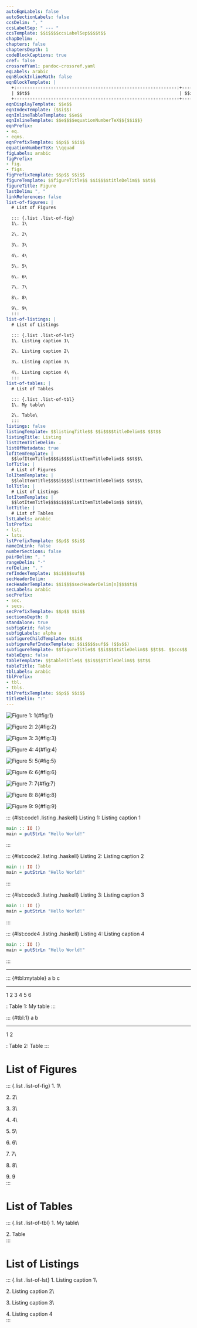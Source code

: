 ```yaml
---
autoEqnLabels: false
autoSectionLabels: false
ccsDelim: ", "
ccsLabelSep: " --- "
ccsTemplate: $$i$$$$ccsLabelSep$$$$t$$
chapDelim: .
chapters: false
chaptersDepth: 1
codeBlockCaptions: true
cref: false
crossrefYaml: pandoc-crossref.yaml
eqLabels: arabic
eqnBlockInlineMath: false
eqnBlockTemplate: |
  +:-------------------------------------------------------------:+------:+
  | $$t$$                                                         | $$i$$ |
  +---------------------------------------------------------------+-------+
eqnDisplayTemplate: $$e$$
eqnIndexTemplate: ($$i$$)
eqnInlineTableTemplate: $$e$$
eqnInlineTemplate: $$e$$$$equationNumberTeX$${$$i$$}
eqnPrefix:
- eq.
- eqns.
eqnPrefixTemplate: $$p$$ $$i$$
equationNumberTeX: \\qquad
figLabels: arabic
figPrefix:
- fig.
- figs.
figPrefixTemplate: $$p$$ $$i$$
figureTemplate: $$figureTitle$$ $$i$$$$titleDelim$$ $$t$$
figureTitle: Figure
lastDelim: ", "
linkReferences: false
list-of-figures: |
  # List of Figures

  ::: {.list .list-of-fig}
  1\. 1\

  2\. 2\

  3\. 3\

  4\. 4\

  5\. 5\

  6\. 6\

  7\. 7\

  8\. 8\

  9\. 9\
  :::
list-of-listings: |
  # List of Listings

  ::: {.list .list-of-lst}
  1\. Listing caption 1\

  2\. Listing caption 2\

  3\. Listing caption 3\

  4\. Listing caption 4\
  :::
list-of-tables: |
  # List of Tables

  ::: {.list .list-of-tbl}
  1\. My table\

  2\. Table\
  :::
listings: false
listingTemplate: $$listingTitle$$ $$i$$$$titleDelim$$ $$t$$
listingTitle: Listing
listItemTitleDelim: .
listOfMetadata: true
lofItemTemplate: |
  $$lofItemTitle$$$$i$$$$listItemTitleDelim$$ $$t$$\
lofTitle: |
  # List of Figures
lolItemTemplate: |
  $$lolItemTitle$$$$i$$$$listItemTitleDelim$$ $$t$$\
lolTitle: |
  # List of Listings
lotItemTemplate: |
  $$lotItemTitle$$$$i$$$$listItemTitleDelim$$ $$t$$\
lotTitle: |
  # List of Tables
lstLabels: arabic
lstPrefix:
- lst.
- lsts.
lstPrefixTemplate: $$p$$ $$i$$
nameInLink: false
numberSections: false
pairDelim: ", "
rangeDelim: "-"
refDelim: ", "
refIndexTemplate: $$i$$$$suf$$
secHeaderDelim:
secHeaderTemplate: $$i$$$$secHeaderDelim[n]$$$$t$$
secLabels: arabic
secPrefix:
- sec.
- secs.
secPrefixTemplate: $$p$$ $$i$$
sectionsDepth: 0
standalone: true
subfigGrid: false
subfigLabels: alpha a
subfigureChildTemplate: $$i$$
subfigureRefIndexTemplate: $$i$$$$suf$$ ($$s$$)
subfigureTemplate: $$figureTitle$$ $$i$$$$titleDelim$$ $$t$$. $$ccs$$
tableEqns: false
tableTemplate: $$tableTitle$$ $$i$$$$titleDelim$$ $$t$$
tableTitle: Table
tblLabels: arabic
tblPrefix:
- tbl.
- tbls.
tblPrefixTemplate: $$p$$ $$i$$
titleDelim: ":"
---
```


![Figure 1: 1](fig1.png){#fig:1}

![Figure 2: 2](fig2.png){#fig:2}

![Figure 3: 3](fig3.png){#fig:3}

![Figure 4: 4](fig4.png){#fig:4}

![Figure 5: 5](fig5.png){#fig:5}

![Figure 6: 6](fig6.png){#fig:6}

![Figure 7: 7](fig7.png){#fig:7}

![Figure 8: 8](fig8.png){#fig:8}

![Figure 9: 9](fig9.png){#fig:9}

::: {#lst:code1 .listing .haskell}
Listing 1: Listing caption 1

``` haskell
main :: IO ()
main = putStrLn "Hello World!"
```
:::

::: {#lst:code2 .listing .haskell}
Listing 2: Listing caption 2

``` haskell
main :: IO ()
main = putStrLn "Hello World!"
```
:::

::: {#lst:code3 .listing .haskell}
Listing 3: Listing caption 3

``` haskell
main :: IO ()
main = putStrLn "Hello World!"
```
:::

::: {#lst:code4 .listing .haskell}
Listing 4: Listing caption 4

``` haskell
main :: IO ()
main = putStrLn "Hello World!"
```
:::

------------------------------------------------------------------------

::: {#tbl:mytable}
  a   b   c
  --- --- ---
  1   2   3
  4   5   6

  : Table 1: My table
:::

::: {#tbl:1}
  a   b
  --- ---
  1   2

  : Table 2: Table
:::

# List of Figures

::: {.list .list-of-fig}
1\. 1\

2\. 2\

3\. 3\

4\. 4\

5\. 5\

6\. 6\

7\. 7\

8\. 8\

9\. 9\
:::

# List of Tables

::: {.list .list-of-tbl}
1\. My table\

2\. Table\
:::

# List of Listings

::: {.list .list-of-lst}
1\. Listing caption 1\

2\. Listing caption 2\

3\. Listing caption 3\

4\. Listing caption 4\
:::
